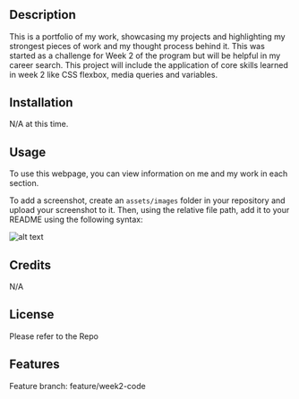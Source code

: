 # <Your-Project-Title>

## Description

This is a portfolio of my work, showcasing my projects and highlighting my strongest pieces of work and my thought process behind it.
This was started as a challenge for Week 2 of the program but will be helpful in my career search. This project will include the application of core skills learned in week 2 like CSS flexbox, media queries and variables. 


## Installation

N/A at this time.

## Usage

To use this  webpage, you can view information on me and my work in each section. 

To add a screenshot, create an `assets/images` folder in your repository and upload your screenshot to it. Then, using the relative file path, add it to your README using the following syntax:

![alt text](assets/images/screenshot.png)

## Credits

N/A

## License

Please refer to the Repo


## Features

Feature branch: 
feature/week2-code



